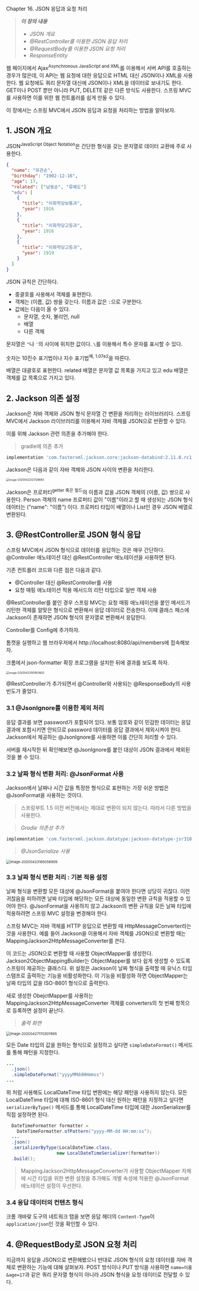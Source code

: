 Chapter 16. JSON 응답과 요청 처리



> ***이 장의 내용***
>
> - *JSON 개요*
> - *@RestController를 이용한 JSON 응답 처리*
> - *@RequestBody를 이용한 JSON 요청 처리*
> - *ResponseEntity*



웹 페이지에서 Ajax<sup>Asynchronous JavaScript and XML</sup>를 이용해서 서버 API를 호출하는 경우가 많은데, 이 API는 
웹 요청에 대한 응답으로 HTML 대신 JSON이나 XML을 사용한다. 웹 요청에도 쿼리 문자열 대신에 JSON이나 XML을 데이터로
보내기도 한다. GET이나 POST 뿐만 아니라 PUT, DELETE 같은 다른 방식도 사용한다. 
스프링 MVC를 사용하면 이를 위한 웹 컨트롤러를 쉽게 만들 수 있다.

이 장에서는 스프링 MVC에서 JSON 응답과 요청을 처리하는 방법을 알아보자.



## 1. JSON 개요

JSON<sup>JavaScript Object Notation</sup>은 간단한 형식을 갖는 문자열로 데이터 교환에 주로 사용한다.

```json
{
  "name": "유관순",
  "birthday": "1902-12-16",
  "age": 17,
  "related": ["남동순", "류예도"]
  "edu": [
    {
      "title": "이화학당보통과",
      "year": 1916
    },
    {
      "title": "이화학당고등과",
      "year": 1916
    },
    {
      "title": "이화학당고등과",
      "year": 1919
    }
  ]
}
```

JSON 규칙은 간단하다.

- 중괄호를 사용해서 객체를 표현한다.
- 객체는 (이름, 값) 쌍을 갖는다. 이름과 값은 `:`으로 구분한다.
- 값에는 다음이 올 수 있다.
  - 문자열, 숫자, 불리언, null
  - 배열
  - 다른 객체

문자열은 `"`나 `'`의 사이에 위치한 값이다. `\`를 이용해서 특수 문자를 표시할 수 있다.

숫자는 10진수 표기법이나 지수 표기법<sup>예, 1.07e2</sup>을 따른다.

배열은 대괄호로 표현한다. related 배열은 문자열 값 목록을 가지고 있고 edu 배열은 객체를 값 목록으로 가지고 있다.



## 2. Jackson 의존 설정

Jackson은 자바 객체와 JSON 형식 문자열 간 변환을 처리하는 라이브러리다.
스프링 MVC에서 Jackson 라이브러리를 이용해서 자바 객체를 JSON으로 반환할 수 있다.

이를 위해 Jackson 관련 의존을 추가해야 한다.

> gradle에 의존 추가

```groovy
implementation 'com.fasterxml.jackson.core:jackson-databind:2.11.0.rc1'
```

Jackson은 다음과 같이 자바 객체와 JSON 사이의 변환을 처리한다.

<img src="/Users/daewon/Library/Application Support/typora-user-images/image-20200422123128683.png" alt="image-20200422123128683" style="zoom:50%;" />

Jackson은 프로퍼티<sup>getter 혹은 필드</sup>의 이름과 값을 JSON 객체의 (이름, 값) 쌍으로 사용한다.
Person 객체의 name 프로퍼티 값이 "이름"이라고 할 때 생성되는 JSON 형식 데이터는 ("name": "이름") 이다.
프로퍼티 타입이 배열이나 List인 경우 JSON 배열로 변환된다.



## 3. @RestController로 JSON 형식 응답

스프링 MVC에서 JSON 형식으로 데이터를 응답하는 것은 매우 간단하다. 
@Controller 애노테이션 대신 @RestController 애노테이션을 사용하면 된다. 

<script src="https://gist.github.com/da37e5a6a97d91c4e901e8fbe7d01bdb.js"></script>

기존 컨트롤러 코드와 다른 점은 다음과 같다.

- @Controller 대신 @RestController를 사용
- 요청 매핑 애노테이션 적용 메서드의 리턴 타입으로 일반 객체 사용



@RestController를 붙인 경우 스프링 MVC는 요청 매핑 애노테이션을 붙인 메서드가 리턴한 객체를
알맞은 형식으로 변환해서 응답 데이터로 전송한다.
이때 클래스 패스에 Jackson이 존재하면 JSON 형식의 문자열로 변환해서 응답한다.

Controller를 Config에 추가하자.

<script src="https://gist.github.com/569315994f6eeb9cf9b810bbe9aba402.js"></script>

톰캣을 실행하고 웹 브라우저에서 http://localhost:8080/api/members에 접속해보자.

크롬에서 json-formatter 확장 프로그램을 설치한 뒤에 결과를 보도록 하자.

<img src="/Users/daewon/Library/Application Support/typora-user-images/image-20200423155953602.png" alt="image-20200423155953602" style="zoom:50%;" />

@RestController가 추가되면서 @Controller와 사용되는 @ResponseBody의 사용빈도가 줄었다.



### 3.1 @JsonIgnore를 이용한 제외 처리

응답 결과를 보면 password가 포함되어 있다. 보통 암호와 같이 민감한 데이터는 응답 결과에 포함시키면 안되므로
password 데이터를 응답 결과에서 제외시켜야 한다. Jackson에서 제공하는 @JsonIgnore를 사용하면 이를
간단히 처리할 수 있다.

<script src="https://gist.github.com/423c5e041f992404ebc5cef725a43ffa.js"></script>

서버를 재시작한 뒤 확인해보면 @JsonIgnore를 붙인 대상이 JSON 결과에서 제외된 것을 볼 수 있다.



### 3.2 날짜 형식 변환 처리: @JsonFormat 사용

Jackson에서 날짜나 시간 값을 특정한 형식으로 표현하는 가장 쉬운 방법은 @JsonFormat을 사용하는 것이다.

> 스프링부트 1.5 이전 버전에서는 제대로 변환이 되지 않는다. 따라서 다른 방법을 사용한다.

<script src="https://gist.github.com/f1bb0297605b24b494832d574f6e6bd8.js"></script>

> *Gradle 의존성 추가*

```groovy
implementation 'com.fasterxml.jackson.datatype:jackson-datatype-jsr310:2.11.0.rc1'
```



> *@JsonSerialize 사용*

<script src="https://gist.github.com/91d584f6bd388858b7680c9b475b1f47.js"></script>

<img src="/Users/daewon/Library/Application Support/typora-user-images/image-20200423165058909.png" alt="image-20200423165058909" style="zoom:67%;" />



### 3.3 날짜 형식 변환 처리 : 기본 적용 설정

날짜 형식을 변환할 모든 대상에 @JsonFormat을 붙여야 한다면 상당히 귀찮다.
이런 귀찮음을 피하려면 날짜 타입에 해당하는 모든 대상에 동일한 변환 규칙을 적용할 수 있어야 한다.
@JsonFormat을 사용하지 않고 Jackson의 변환 규칙을 모든 날짜 타입에 적용하려면 스프링 MVC 설정을 변경해야 한다.

스프링 MVC는 자바 객체를 HTTP 응답으로 변환할 때 HttpMessageConverter라는 것을 사용한다.
예를 들어 Jackson을 이용해서 자바 객체를 JSON으로 변환할 때는 MappingJackson2HttpMessageConverter를 쓴다.

<script src="https://gist.github.com/342e9d112b82f6fe62ef82da2ed11a1c.js"></script>

이 코드는 JSON으로 변환할 때 사용할 ObjectMapper를 생성한다. Jackson2ObjectMappingBuilder는
ObjectMapper를 보다 쉽게 생성할 수 있도록 스프링이 제공하는 클래스다.
위 설정은 Jackson이 날짜 형식을 출력할 때 유닉스 타임 스탬프로 출력하는 기능을 비활성화한다.
이 기능을 비활성화 하면 ObjectMapper는 날짜 타입의 값을 ISO-8601 형식으로 출력한다.

새로 생성한 ObejctMapper를 사용하는 MappingJackson2HttpMessageConverter 객체를 converters의 첫 번째
항목으로 등록하면 설정이 끝난다.

> *출력 화면*

<img src="/Users/daewon/Library/Application Support/typora-user-images/image-20200427170307895.png" alt="image-20200427170307895" style="zoom:67%;" />

모든 Date 타입의 값을 원하는 형식으로 설정하고 싶다면 `simpleDateFormat()` 메서드를 통해 패턴을 지정한다.

```java
...
  .json()
  .simpleDateFormat("yyyyMMddHHmmss")
...
```

위 처럼 사용해도 LocalDateTime 타입 변환에는 해당 패턴을 사용하지 않는다.
모든 LocalDateTime 타입에 대해 ISO-8601 형식 대신 원하는 패턴을 지정하고 싶다면 `serializerByType()` 메서드를
통해 LocalDateTime 타입에 대한 JsonSerializer를 직접 설정하면 된다.

```java
  DateTimeFormatter formatter =
    DateTimeFormatter.ofPattern("yyyy-MM-dd HH:mm:ss");
  ...
  .json()
  .serializerByType(LocalDateTime.class,
                   new LocalDateTimeSerializer(formatter))
  .build();
```



> MappingJackson2HttpMessageConverter가 사용할 ObjectMapper 자체에 시간 타입을 위한
> 변환 설정을 추가해도 개별 속성에 적용한 @JsonFormat 애노테이션 설정이 우선한다.



### 3.4 응답 데이터의 컨텐츠 형식

크롬 개바랒 도구의 네트워크 탭을 보면 응답 헤더의 `Content-Type`이 `application/json`인 것을 확인할 수 있다.



## 4. @RequestBody로 JSON 요청 처리

지금까지 응답을 JSON으로 변환해봤으니 반대로 JSON 형식의 요청 데이터를 자바 객체로 변환하는 기능에 대해 살펴보자.
POST 방식이나 PUT 방식을 사용하면 `name=이름&age=17`과 같은 쿼리 문자열 형식이 아니라 JSON 형식을 요청 데이터로 
전달할 수 있다.